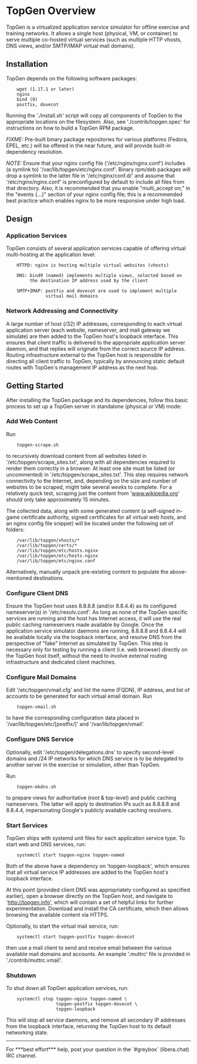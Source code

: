 # TopGen Overview #
TopGen is a virtualized application service simulator for offline exercise
and training networks. It allows a single host (physical, VM, or container)
to serve multiple co-hosted virtual services (such as multiple HTTP vhosts,
DNS views, and/or SMTP/IMAP virtual mail domains).

## Installation ##
TopGen depends on the following software packages:

        wget (1.17.1 or later)
        nginx
        bind (9)
        postfix, dovecot

Running the './install.sh' script will copy all components of TopGen
to the appropriate locations on the filesystem. Also, see
'./contrib/topgen.spec' for instructions on how to build a TopGen RPM
package.

*FIXME:* Pre-built binary package repositories for various platforms
(Fedora, EPEL, etc.) will be offered in the near future, and will provide
built-in dependency resolution.

*NOTE:* Ensure that your nginx config file ('/etc/nginx/nginx.conf')
includes (a symlink to) '/var/lib/topgen/etc/nginx.conf'. Binary rpm/deb
packages will drop a symlink to the latter file in '/etc/nginx/conf.d/'
and assume that '/etc/nginx/nginx.conf' is preconfigured by default to
include all files from that directory. Also, it is recommended that you
enable "multi_accept on;" in the "events {...}" section of your nginx
config file; this is a recommended best practice which enables nginx to
be more responsive under high load.

## Design ##

### Application Services ###
TopGen consists of several application services capable of offering virtual
multi-hosting at the application level:

        HTTPD: nginx is hosting multiple virtual websites (vhosts)

        DNS: bind9 (named) implements multiple views, selected based on
             the destination IP address used by the client

        SMTP+IMAP: postfix and dovecot are used to implement multiple
                   virtual mail domains

### Network Addressing and Connectivity ###
A large number of host (/32) IP addresses, corresponding to each virtual
application server (each website, nameserver, and mail gateway we simulate)
are then added to the TopGen host's loopback interface. This ensures that
client traffic is delivered to the appropriate application server daemon,
and that replies will originate from the correct source IP address. Routing
infrastructure external to the TopGen host is responsible for directing
all client traffic to TopGen, typically by announcing static default routes
with TopGen's management IP address as the next hop.

## Getting Started ##
After installing the TopGen package and its dependencies, follow this
basic process to set up a TopGen server in standalone (physical or VM)
mode:

### Add Web Content ###
Run

        topgen-scrape.sh

to recursively download content from all websites listed in
'/etc/topgen/scrape_sites.txt', along with all dependencies required
to render them correctly in a browser. At least one site must be listed
(or uncommented) in '/etc/topgen/scrape_sites.txt'. This step requires
network connectivity to the Internet, and, depending on the size and
number of websites to be scraped, might take several *weeks* to complete.
For a relatively quick test, scraping just the content from
'www.wikipedia.org' should only take approximately 15 minutes.

The collected data, along with some generated content (a self-signed
in-game certificate authority, signed certificates for all virtual web
hosts, and an nginx config file snippet) will be located under the
following set of folders:

        /var/lib/topgen/vhosts/*
        /var/lib/topgen/certs/*
        /var/lib/topgen/etc/hosts.nginx
        /var/lib/topgen/etc/hosts.nginx
        /var/lib/topgen/etc/nginx.conf

Alternatively, manually unpack pre-existing content to populate the
above-mentioned destinations.

### Configure Client DNS ###
Ensure the TopGen host uses 8.8.8.8 (and/or 8.8.4.4) as its configured
nameserver(s) in '/etc/resolv.conf'. As long as none of the TopGen
specific services are running and the host has Internet access, it will
use the real public caching nameservers made available by Google. Once
the application service simulator daemons are running, 8.8.8.8 and 8.8.4.4
will be available locally via the loopback interface, and resolve DNS
from the perspective of "fake" Internet as simulated by TopGen. This step
is necessary only for testing by running a client (i.e. web browser)
directly on the TopGen host itself, without the need to involve external
routing infrastructure and dedicated client machines.

### Configure Mail Domains ###
Edit '/etc/topgen/vmail.cfg' and list the name (FQDN), IP address, and
list of accounts to be generated for each virtual email domain. Run

        topgen-vmail.sh

to have the corresponding configuration data placed in
'/var/lib/topgen/etc/[postfix/]' and '/var/lib/topgen/vmail'.

### Configure DNS Service ###
Optionally, edit '/etc/topgen/delegations.dns' to specify second-level
domains and /24 IP networks for which DNS service is to be delegated to
another server in the exercise or simulation, other than TopGen.

Run

        topgen-mkdns.sh

to prepare views for authoritative (root & top-level) and public caching
nameservers. The latter will apply to destination IPs such as 8.8.8.8 and
8.8.4.4, impersonating Google's publicly available caching resolvers.

### Start Services ###
TopGen ships with systemd unit files for each application service type.
To start web and DNS services, run:

        systemctl start topgen-nginx topgen-named

Both of the above have a dependency on 'topgen-loopback', which ensures
that all virtual service IP addresses are added to the TopGen host's
loopback interface.

At this point (provided client DNS was appropriately configured as
specified earlier), open a browser directly on the TopGen host, and
navigate to 'http://topgen.info', which will contain a set of helpful
links for further experimentation. Download and install the CA
certificate, which then allows browsing the available content via HTTPS.

Optionally, to start the virtual mail service, run:

        systemctl start topgen-postfix topgen-dovecot

then use a mail client to send and receive email between the various
available mail domains and accounts. An example '.muttrc' file is
provided in './contrib/muttrc.vmail'.

### Shutdown ###
To shut down all TopGen application services, run:

        systemctl stop topgen-nginx topgen-named \
                       topgen-postfix topgen-dovecot \
                       topgen-loopback

This will stop all service daemons, and remove all secondary IP addresses
from the loopback interface, returning the TopGen host to its default
networking state.

<hr>
For ***best effort*** help, post your question in the `#greybox` (libera.chat)
IRC channel.
